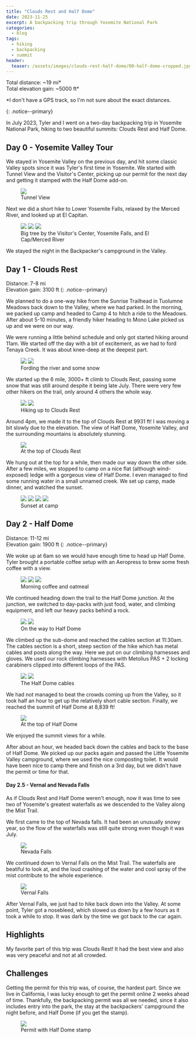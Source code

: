 ```yaml
---
title: "Clouds Rest and Half Dome"
date: 2023-11-25
excerpt: A backpacking trip through Yosemite National Park
categories:
  - blog
tags:
  - hiking
  - backpacking
  - summit
header:
  teaser: /assets/images/clouds-rest-half-dome/00-half-dome-cropped.jpg
---
```


<div>
Total distance: ~19 mi*<br />
Total elevation gain: ~5000 ft*
<p class="text-xs">*I don't have a GPS track, so I'm not sure about the exact distances.</p>
</div>
{: .notice--primary}

In July 2023, Tyler and I went on a two-day backpacking trip in Yosemite National Park, hiking to two beautiful summits: Clouds Rest and Half Dome.

## Day 0 - Yosemite Valley Tour

We stayed in Yosemite Valley on the previous day, and hit some classic Valley spots since it was Tyler's first time in Yosemite. We started with Tunnel View and the Visitor's Center, picking up our permit for the next day and getting it stamped with the Half Dome add-on. 

<figure>
  <img src="/assets/images/clouds-rest-half-dome/02-tunnel-view.jpg">
  <figcaption>Tunnel View</figcaption>
</figure>


Next we did a short hike to Lower Yosemite Falls, relaxed by the Merced River, and looked up at El Capitan. 

<figure class="third">
  <img src="/assets/images/clouds-rest-half-dome/03-tree.jpg">
  <img src="/assets/images/clouds-rest-half-dome/04-yosemite-falls.jpg">
  <img src="/assets/images/clouds-rest-half-dome/05-el-cap.jpg">
  <figcaption>Big tree by the Visitor's Center, Yosemite Falls, and El Cap/Merced River</figcaption>
</figure>

We stayed the night in the Backpacker's campground in the Valley.

## Day 1 - Clouds Rest

Distance: 7-8 mi <br />
Elevation gain: 3100 ft
{: .notice--primary}

We planned to do a one-way hike from the Sunrise Trailhead in Tuolumne Meadows back down to the Valley, where we had parked. In the morning, we packed up camp and headed to Camp 4 to hitch a ride to the Meadows. After about 5-10 minutes, a friendly hiker heading to Mono Lake picked us up and we were on our way. 

We were running a little behind schedule and only got started hiking around 11am. We started off the day with a bit of excitement, as we had to ford Tenaya Creek. It was about knee-deep at the deepest part.

<figure class="half">
  <img src="/assets/images/clouds-rest-half-dome/07-ford.jpg">
  <img src="/assets/images/clouds-rest-half-dome/08-snow.jpg">
  <figcaption>Fording the river and some snow</figcaption>
</figure>

We started up the 6 mile, 3000+ ft climb to Clouds Rest, passing some snow that was still around despite it being late July. There were very few other hikers on the trail, only around 4 others the whole way. 

<figure class="half">
  <img src="/assets/images/clouds-rest-half-dome/09-tyler.jpg">
  <img src="/assets/images/clouds-rest-half-dome/10-mountain-view.jpg">
  <figcaption>Hiking up to Clouds Rest</figcaption>
</figure>

Around 4pm, we made it to the top of Clouds Rest at 9931 ft! I was moving a bit slowly due to the elevation. The view of Half Dome, Yosemite Valley, and the surrounding mountains is absolutely stunning. 

<figure>
  <img src="/assets/images/clouds-rest-half-dome/11-clouds-rest.jpg">
  <figcaption>At the top of Clouds Rest</figcaption>
</figure>

We hung out at the top for a while, then made our way down the other side. After a few miles, we stopped to camp on a nice flat (although wind-exposed) ledge with a gorgeous view of Half Dome. I even managed to find some running water in a small unnamed creek. We set up camp, made dinner, and watched the sunset. 

<figure class="half">
  <img src="/assets/images/clouds-rest-half-dome/13-sunset.jpg">
  <img src="/assets/images/clouds-rest-half-dome/14-sunset.jpg">
  <img src="/assets/images/clouds-rest-half-dome/15-sunset.jpg">
  <img src="/assets/images/clouds-rest-half-dome/01-half-dome.jpg">
  <figcaption>Sunset at camp</figcaption>
</figure>


## Day 2 - Half Dome

Distance: 11-12 mi <br />
Elevation gain: 1900 ft
{: .notice--primary}

We woke up at 6am so we would have enough time to head up Half Dome. Tyler brought a portable coffee setup with an Aeropress to brew some fresh coffee with a view. 

<figure class="third">
  <img src="/assets/images/clouds-rest-half-dome/16-coffee.jpg">
  <img src="/assets/images/clouds-rest-half-dome/17-coffee.jpg">
  <img src="/assets/images/clouds-rest-half-dome/18-coffee.jpg">
  <figcaption>Morning coffee and oatmeal</figcaption>
</figure>

We continued heading down the trail to the Half Dome junction. At the junction, we switched to day-packs with just food, water, and climbing equipment, and left our heavy packs behind a rock. 

<figure class="half">
  <img src="/assets/images/clouds-rest-half-dome/19-half-dome-closer.jpg">
  <img src="/assets/images/clouds-rest-half-dome/20-nice-view.jpg">
  <figcaption>On the way to Half Dome</figcaption>
</figure>

We climbed up the sub-dome and reached the cables section at 11:30am. The cables section is a short, steep section of the hike which has metal cables and posts along the way. Here we put on our climbing harnesses and gloves. We used our rock climbing harnesses with Metolius PAS + 2 locking carabiners clipped into different loops of the PAS.

<figure class="split">
  <img class="img2" src="/assets/images/clouds-rest-half-dome/21-cables.jpg">
  <img class="img1" src="/assets/images/clouds-rest-half-dome/22-up-cables.jpg">
  <figcaption>The Half Dome cables</figcaption>
</figure>

We had not managed to beat the crowds coming up from the Valley, so it took half an hour to get up the relatively short cable section. Finally, we reached the summit of Half Dome at 8,839 ft! 

<figure>
  <img src="/assets/images/clouds-rest-half-dome/23-half-dome.jpg">
  <figcaption>At the top of Half Dome</figcaption>
</figure>

We enjoyed the summit views for a while.

After about an hour, we headed back down the cables and back to the base of Half Dome. We picked up our packs again and passed the Little Yosemite Valley campground, where we used the nice composting toilet. It would have been nice to camp there and finish on a 3rd day, but we didn't have the permit or time for that. 

#### Day 2.5 - Vernal and Nevada Falls

As if Clouds Rest and Half Dome weren't enough, now it was time to see two of Yosemite's greatest waterfalls as we descended to the Valley along the Mist Trail. 

We first came to the top of Nevada falls. It had been an unusually snowy year, so the flow of the waterfalls was still quite strong even though it was July. 

<figure class="half-solo">
  <img src="/assets/images/clouds-rest-half-dome/24-nevada-falls.jpg">
  <figcaption>Nevada Falls</figcaption>
</figure>

We continued down to Vernal Falls on the Mist Trail. The waterfalls are beatiful to look at, and the loud crashing of the water and cool spray of the mist contribute to the whole experience. 

<figure>
  <img src="/assets/images/clouds-rest-half-dome/25-vernal-falls.jpg">
  <figcaption>Vernal Falls</figcaption>
</figure>

After Vernal Falls, we just had to hike back down into the Valley. At some point, Tyler got a nosebleed, which slowed us down by a few hours as it took a while to stop. It was dark by the time we got back to the car again. 

## Highlights

My favorite part of this trip was Clouds Rest! It had the best view and also was very peaceful and not at all crowded. 

## Challenges

Getting the permit for this trip was, of course, the hardest part. Since we live in California, I was lucky enough to get the permit online 2 weeks ahead of time. Thankfully, the backpacking permit was all we needed, since it also includes entry into the park, the stay at the backpackers' campground the night before, and Half Dome (if you get the stamp). 

<figure class="half-solo">
  <img src="/assets/images/clouds-rest-half-dome/06-permit.jpg">
  <figcaption>Permit with Half Dome stamp</figcaption>
</figure>
